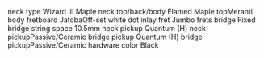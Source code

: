 neck type	Wizard III  Maple neck
top/back/body	Flamed Maple topMeranti body
fretboard	JatobaOff-set white dot inlay
fret	Jumbo frets
bridge	Fixed bridge
string space	10.5mm
neck pickup	Quantum (H) neck pickupPassive/Ceramic
bridge pickup	Quantum (H) bridge pickupPassive/Ceramic
hardware color	Black
